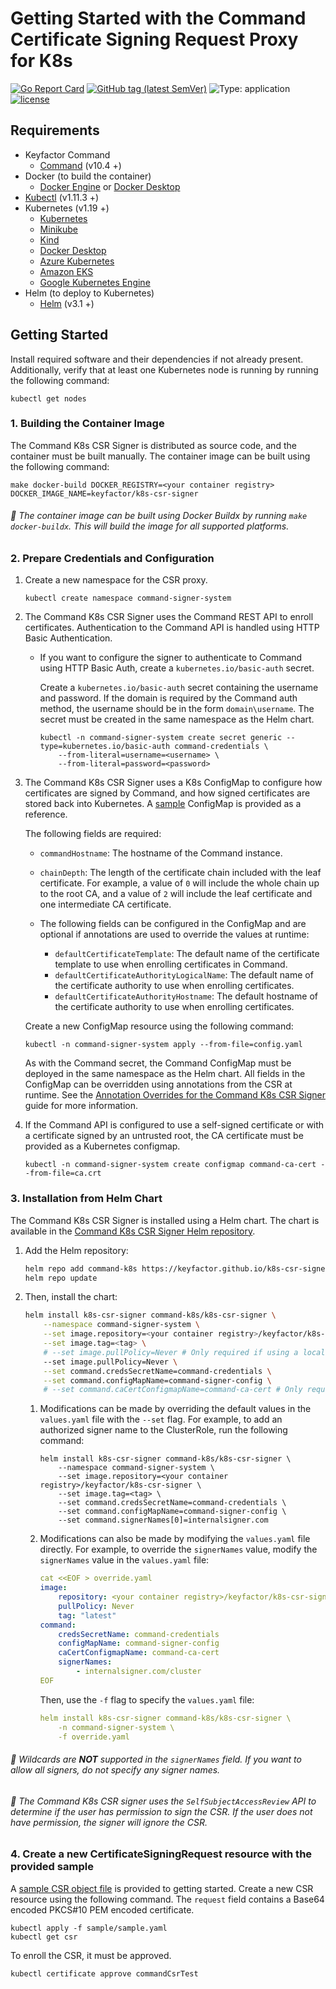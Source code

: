 # Getting Started with the Command Certificate Signing Request Proxy for K8s

[![Go Report Card](https://goreportcard.com/badge/github.com/Keyfactor/k8s-csr-signer)](https://goreportcard.com/report/github.com/Keyfactor/k8s-csr-signer) [![GitHub tag (latest SemVer)](https://img.shields.io/github/v/tag/keyfactor/k8s-csr-signer?label=release)](https://github.com/keyfactor/k8s-csr-signer/releases) ![Type: application](https://img.shields.io/badge/Type-application-informational?style=flat-square) [![license](https://img.shields.io/github/license/keyfactor/k8s-csr-signer.svg)]()

## Requirements
* Keyfactor Command
    * [Command](https://www.keyfactor.com/products/command/) (v10.4 +)
* Docker (to build the container)
    * [Docker Engine](https://docs.docker.com/engine/install/) or [Docker Desktop](https://docs.docker.com/desktop/)
* [Kubectl](https://kubernetes.io/docs/tasks/tools/install-kubectl/) (v1.11.3 +)
* Kubernetes (v1.19 +)
    * [Kubernetes](https://kubernetes.io/docs/tasks/tools/)
    * [Minikube](https://minikube.sigs.k8s.io/docs/start/)
    * [Kind](https://kind.sigs.k8s.io/docs/user/quick-start/)
    * [Docker Desktop](https://docs.docker.com/desktop/kubernetes/)
    * [Azure Kubernetes](https://azure.microsoft.com/en-us/products/kubernetes-service)
    * [Amazon EKS](https://aws.amazon.com/eks/)
    * [Google Kubernetes Engine](https://cloud.google.com/kubernetes-engine)
* Helm (to deploy to Kubernetes)
    * [Helm](https://helm.sh/docs/intro/install/) (v3.1 +)

## Getting Started
Install required software and their dependencies if not already present. Additionally, verify that at least one Kubernetes node is running by running the following command:

```shell
kubectl get nodes
```

### 1. Building the Container Image

The Command K8s CSR Signer is distributed as source code, and the container must be built manually. The container image can be built using the following command:
```shell
make docker-build DOCKER_REGISTRY=<your container registry> DOCKER_IMAGE_NAME=keyfactor/k8s-csr-signer
```

###### :pushpin: The container image can be built using Docker Buildx by running `make docker-buildx`. This will build the image for all supported platforms.

### 2. Prepare Credentials and Configuration

1. Create a new namespace for the CSR proxy.
    ```shell
    kubectl create namespace command-signer-system
    ```

2. The Command K8s CSR Signer uses the Command REST API to enroll certificates. Authentication to the Command API is handled using HTTP Basic Authentication.

    * If you want to configure the signer to authenticate to Command using HTTP Basic Auth, create a `kubernetes.io/basic-auth` secret.

      Create a `kubernetes.io/basic-auth` secret containing the username and password. If the domain is required by the Command auth method, the username should be in the form `domain\username`. The secret must be created in the same namespace as the Helm chart.

        ```shell
        kubectl -n command-signer-system create secret generic --type=kubernetes.io/basic-auth command-credentials \
            --from-literal=username=<username> \
            --from-literal=password=<password>
        ```

3. The Command K8s CSR Signer uses a K8s ConfigMap to configure how certificates are signed by Command, and how signed certificates are stored back into Kubernetes. A [sample](../command-signer-config.yaml) ConfigMap is provided as a reference.

   The following fields are required:
    * `commandHostname`: The hostname of the Command instance.
    * `chainDepth`: The length of the certificate chain included with the leaf certificate. For example, a value of `0` will include the whole chain up to the root CA, and a value of `2` will include the leaf certificate and one intermediate CA certificate.

    * The following fields can be configured in the ConfigMap and are optional if annotations are used to override the values at runtime:
        * `defaultCertificateTemplate`: The default name of the certificate template to use when enrolling certificates in Command.
        * `defaultCertificateAuthorityLogicalName`: The default name of the certificate authority to use when enrolling certificates.
        * `defaultCertificateAuthorityHostname`: The default hostname of the certificate authority to use when enrolling certificates.

   Create a new ConfigMap resource using the following command:
    ```shell
    kubectl -n command-signer-system apply --from-file=config.yaml
    ```

   As with the Command secret, the Command ConfigMap must be deployed in the same namespace as the Helm chart. All fields in the ConfigMap can be overridden using annotations from the CSR at runtime. See the [Annotation Overrides for the Command K8s CSR Signer](annotations.markdown) guide for more information.

4. If the Command API is configured to use a self-signed certificate or with a certificate signed by an untrusted root, the CA certificate must be provided as a Kubernetes configmap.

   ```shell
   kubectl -n command-signer-system create configmap command-ca-cert --from-file=ca.crt
   ```

### 3. Installation from Helm Chart

The Command K8s CSR Signer is installed using a Helm chart. The chart is available in the [Command K8s CSR Signer Helm repository](https://keyfactor.github.io/k8s-csr-signer/).

1. Add the Helm repository:

    ```bash
    helm repo add command-k8s https://keyfactor.github.io/k8s-csr-signer
    helm repo update
    ```

2. Then, install the chart:

    ```bash
    helm install k8s-csr-signer command-k8s/k8s-csr-signer \
        --namespace command-signer-system \
        --set image.repository=<your container registry>/keyfactor/k8s-csr-signer \
        --set image.tag=<tag> \
        # --set image.pullPolicy=Never # Only required if using a local image \
        --set image.pullPolicy=Never \
        --set command.credsSecretName=command-credentials \
        --set command.configMapName=command-signer-config \
        # --set command.caCertConfigmapName=command-ca-cert # Only required if Command API serves an untrusted certificate
    ```

   1. Modifications can be made by overriding the default values in the `values.yaml` file with the `--set` flag. For example, to add an authorized signer name to the ClusterRole, run the following command:

        ```shell
        helm install k8s-csr-signer command-k8s/k8s-csr-signer \
            --namespace command-signer-system \
            --set image.repository=<your container registry>/keyfactor/k8s-csr-signer \
            --set image.tag=<tag> \
            --set command.credsSecretName=command-credentials \
            --set command.configMapName=command-signer-config \
            --set command.signerNames[0]=internalsigner.com
        ```

   2. Modifications can also be made by modifying the `values.yaml` file directly. For example, to override the
   `signerNames` value, modify the `signerNames` value in the `values.yaml` file:

        ```yaml
        cat <<EOF > override.yaml
        image:
            repository: <your container registry>/keyfactor/k8s-csr-signer
            pullPolicy: Never
            tag: "latest"
        command:
            credsSecretName: command-credentials
            configMapName: command-signer-config
            caCertConfigmapName: command-ca-cert
            signerNames:
                - internalsigner.com/cluster
        EOF
        ```

        Then, use the `-f` flag to specify the `values.yaml` file:

        ```yaml
        helm install k8s-csr-signer command-k8s/k8s-csr-signer \
            -n command-signer-system \
            -f override.yaml
        ```

###### :pushpin: Wildcards are **NOT** supported in the `signerNames` field. If you want to allow all signers, do not specify any signer names.

###### :pushpin: The Command K8s CSR signer uses the `SelfSubjectAccessReview` API to determine if the user has permission to sign the CSR. If the user does not have permission, the signer will ignore the CSR.

### 4. Create a new CertificateSigningRequest resource with the provided sample
A [sample CSR object file](../sample/sample.yaml) is provided to getting started. Create a new CSR resource using the following command. The `request` field contains a Base64 encoded PKCS#10 PEM encoded certificate.
```shell
kubectl apply -f sample/sample.yaml
kubectl get csr
```
To enroll the CSR, it must be approved.
```shell
kubectl certificate approve commandCsrTest
```